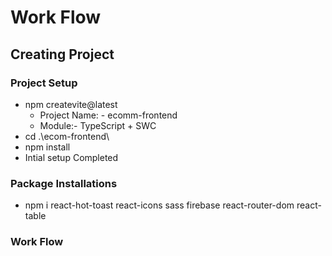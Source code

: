 # Work Flow

## Creating Project

### Project Setup
- npm createvite@latest
  - Project Name: - ecomm-frontend
  - Module:- TypeScript + SWC
- cd .\ecom-frontend\
- npm install
- Intial setup Completed

### Package Installations 

- npm i react-hot-toast react-icons sass firebase react-router-dom react-table

### Work Flow

